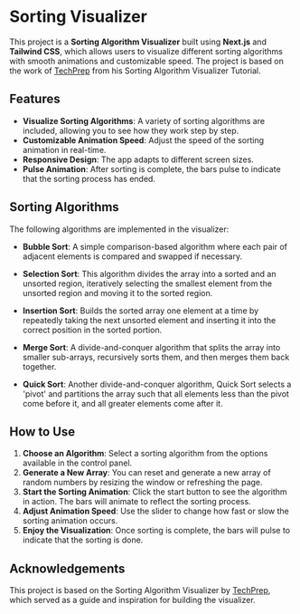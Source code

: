 # Sorting Visualizer

This project is a **Sorting Algorithm Visualizer** built using **Next.js** and **Tailwind CSS**, which allows users to visualize different sorting algorithms with smooth animations and customizable speed. The project is based on the work of [TechPrep](https://www.youtube.com/watch?v=3ZmHjo_BfGw) from his Sorting Algorithm Visualizer Tutorial.

## Features

- **Visualize Sorting Algorithms**: A variety of sorting algorithms are included, allowing you to see how they work step by step.
- **Customizable Animation Speed**: Adjust the speed of the sorting animation in real-time.
- **Responsive Design**: The app adapts to different screen sizes.
- **Pulse Animation**: After sorting is complete, the bars pulse to indicate that the sorting process has ended.

## Sorting Algorithms

The following algorithms are implemented in the visualizer:

- **Bubble Sort**: A simple comparison-based algorithm where each pair of adjacent elements is compared and swapped if necessary.
- **Selection Sort**: This algorithm divides the array into a sorted and an unsorted region, iteratively selecting the smallest element from the unsorted region and moving it to the sorted region.

- **Insertion Sort**: Builds the sorted array one element at a time by repeatedly taking the next unsorted element and inserting it into the correct position in the sorted portion.

- **Merge Sort**: A divide-and-conquer algorithm that splits the array into smaller sub-arrays, recursively sorts them, and then merges them back together.

- **Quick Sort**: Another divide-and-conquer algorithm, Quick Sort selects a 'pivot' and partitions the array such that all elements less than the pivot come before it, and all greater elements come after it.

## How to Use

1. **Choose an Algorithm**: Select a sorting algorithm from the options available in the control panel.
2. **Generate a New Array**: You can reset and generate a new array of random numbers by resizing the window or refreshing the page.
3. **Start the Sorting Animation**: Click the start button to see the algorithm in action. The bars will animate to reflect the sorting process.
4. **Adjust Animation Speed**: Use the slider to change how fast or slow the sorting animation occurs.
5. **Enjoy the Visualization**: Once sorting is complete, the bars will pulse to indicate that the sorting is done.

## Acknowledgements

This project is based on the Sorting Algorithm Visualizer by [TechPrep](https://www.youtube.com/watch?v=3ZmHjo_BfGw), which served as a guide and inspiration for building the visualizer.
